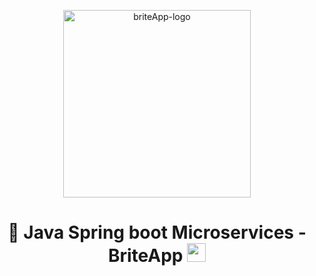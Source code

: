 <p align="center">
    <img src="https://i.ibb.co/qM6zPzK/brite-logo.png" width="300px" height="300px" alt="briteApp-logo"/>
</p>

<h1 align="center" style="user-selected:none;">
  💎 Java Spring boot Microservices - BriteApp <img src="https://skillicons.dev/icons?i=spring" width="30px" height="30px" alt="sb"/>
</h1>

